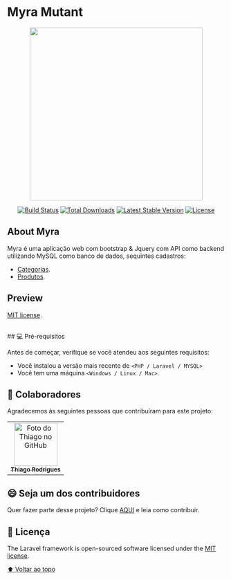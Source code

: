 # Myra Mutant

<p align="center"><a href="https://laravel.com" target="_blank"><img src="https://raw.githubusercontent.com/laravel/art/master/logo-lockup/5%20SVG/2%20CMYK/1%20Full%20Color/laravel-logolockup-cmyk-red.svg" width="400"></a></p>

<p align="center">
<a href="https://travis-ci.org/laravel/framework"><img src="https://travis-ci.org/laravel/framework.svg" alt="Build Status"></a>
<a href="https://packagist.org/packages/laravel/framework"><img src="https://img.shields.io/packagist/dt/laravel/framework" alt="Total Downloads"></a>
<a href="https://packagist.org/packages/laravel/framework"><img src="https://img.shields.io/packagist/v/laravel/framework" alt="Latest Stable Version"></a>
<a href="https://packagist.org/packages/laravel/framework"><img src="https://img.shields.io/packagist/l/laravel/framework" alt="License"></a>
</p>

## About Myra

Myra é uma aplicação web com bootstrap & Jquery com API como backend utilizando MySQL como banco de dados, sequintes cadastros:

-   [Categorias](https://laravel.com/docs/routing).
-   [Produtos](https://laravel.com/docs/container).

## Preview

[MIT license](https://thiagoportofolio.000webhostapp.com/).

<br>
## 💻 Pré-requisitos

Antes de começar, verifique se você atendeu aos seguintes requisitos:

-   Você instalou a versão mais recente de `<PHP / Laravel / MYSQL>`
-   Você tem uma máquina `<Windows / Linux / Mac>`.

## 🤝 Colaboradores

Agradecemos às seguintes pessoas que contribuíram para este projeto:

<table>
  <tr>
    <td align="center">
      <a href="#">
        <img src="https://avatars3.githubusercontent.com/u/31936044" width="100px;" alt="Foto do Thiago no GitHub"/><br>
        <sub>
          <b>Thiago Rodrigues</b>
        </sub>
      </a>
    </td>
  </tr>
</table>

## 😄 Seja um dos contribuidores<br>

Quer fazer parte desse projeto? Clique [AQUI](CONTRIBUTING.md) e leia como contribuir.

## 📝 Licença

The Laravel framework is open-sourced software licensed under the [MIT license](https://opensource.org/licenses/MIT).

[⬆ Voltar ao topo](#myra)<br>

